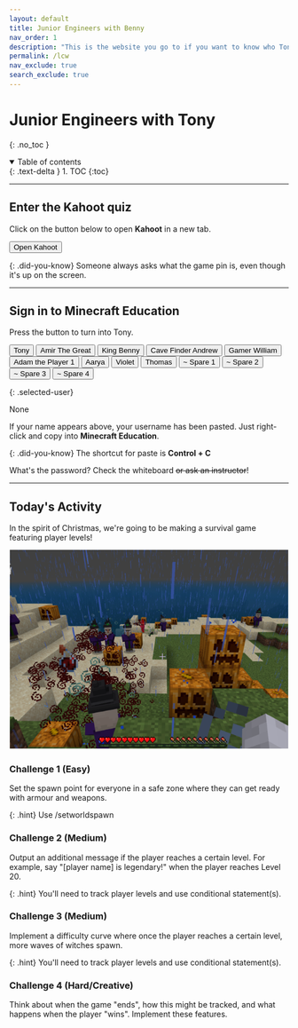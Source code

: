 ```yaml
---
layout: default
title: Junior Engineers with Benny
nav_order: 1
description: "This is the website you go to if you want to know who Tony Le is." 
permalink: /lcw
nav_exclude: true
search_exclude: true
---
```


# Junior Engineers with Tony
{: .no_toc }

<details open markdown="block">
  <summary>
    Table of contents
  </summary>
  {: .text-delta }
1. TOC
{:toc}
</details>

---

## Enter the Kahoot quiz
Click on the button below to open **Kahoot** in a new tab.

<a href="https://kahoot.it" target="_blank"><button class="btn btn-purple">Open Kahoot</button></a>

{: .did-you-know}
Someone always asks what the game pin is, even though it's up on the screen.

---

## Sign in to Minecraft Education
Press the button to turn into Tony.

<div id="roll">
  <button class="btn mr-4 mb-4" id="instructor10">Tony<span style="display:none"></span></button>
  <button class="btn mr-4 mb-4" id="junior142">Amir The Great<span style="display:none"></span></button>
  <button class="btn mr-4 mb-4" id="junior143">King Benny<span style="display:none"></span></button>
  <button class="btn mr-4 mb-4" id="junior144">Cave Finder Andrew<span style="display:none"></span></button>
  <button class="btn mr-4 mb-4" id="junior145">Gamer William<span style="display:none"></span></button>
  <button class="btn mr-4 mb-4" id="junior146">Adam the Player 1<span style="display:none"></span></button>
  <button class="btn mr-4 mb-4" id="junior147">Aarya<span style="display:none"></span></button>
  <button class="btn mr-4 mb-4" id="junior212">Violet<span style="display:none"></span></button>
  <button class="btn mr-4 mb-4" id="junior213">Thomas<span style="display:none"></span></button>
  <button class="btn mr-4 mb-4" id="junior214">~ Spare 1<span style="display:none"></span></button>
  <button class="btn mr-4 mb-4" id="junior215">~ Spare 2<span style="display:none"></span></button>
  <button class="btn mr-4 mb-4" id="junior216">~ Spare 3<span style="display:none"></span></button>
  <button class="btn mr-4 mb-4" id="junior217">~ Spare 4<span style="display:none"></span></button>
</div>

{: .selected-user}
<p id="selected-user">None</p>

If your name appears above, your username has been pasted. Just right-click and copy into **Minecraft Education**.

{: .did-you-know}
The shortcut for paste is **Control + C**

What's the password? Check the whiteboard ~~or ask an instructor~~!

---

## Today's Activity
In the spirit of Christmas, we're going to be making a survival game featuring player levels!

![](assets/27-10-22.png)

### Challenge 1 (Easy)
Set the spawn point for everyone in a safe zone where they can get ready with armour and weapons.

{: .hint}
Use /setworldspawn

### Challenge 2 (Medium)
Output an additional message if the player reaches a certain level. For example, say "[player name] is legendary!" when the player reaches Level 20.

{: .hint}
You'll need to track player levels and use conditional statement(s).

### Challenge 3 (Medium)
Implement a difficulty curve where once the player reaches a certain level, more waves of witches spawn.

{: .hint}
You'll need to track player levels and use conditional statement(s).

### Challenge 4 (Hard/Creative)
Think about when the game "ends", how this might be tracked, and what happens when the player "wins". Implement these features.

<script>
  const sortList = list => [...list].sort((a, b) => {
    const A = a.textContent, B = b.textContent;
    return (A < B) ? -1 : (A > B) ? 1 : 0;
  });

  window.addEventListener("load", function() {
    const ul = document.getElementById("roll");
    const list = ul.querySelectorAll("button");
    ul.append(...sortList(list));
  });
</script>
<script>
  var domain = "@jnreng.onmicrosoft.com";
  var roll = document.getElementById("roll");
  roll.addEventListener("click", function(event) {
    if (event.target.nodeName == "BUTTON") {
      var button = event.target;
      navigator.clipboard.writeText(button.id + domain);
      for (let i = 0; i < roll.children.length; i++) {
        let student = roll.children[i];
        student.classList.remove("btn-purple");
      };
      button.classList.add("btn-purple");
      document.getElementById("selected-user").innerHTML = "<b>" + button.innerText + "</b>" + button.firstElementChild.innerText;
    };
  });
</script>

